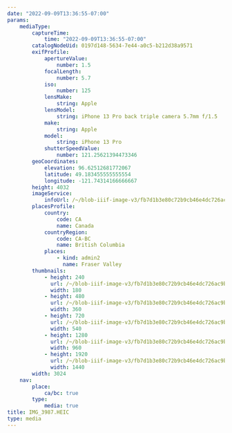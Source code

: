 ```yaml
---
date: "2022-09-09T13:36:55-07:00"
params:
    mediaType:
        captureTime:
            time: "2022-09-09T13:36:55-07:00"
        catalogNodeUid: 0197d148-5634-7e44-a0c5-b212d38a9571
        exifProfile:
            apertureValue:
                number: 1.5
            focalLength:
                number: 5.7
            iso:
                number: 125
            lensMake:
                string: Apple
            lensModel:
                string: iPhone 13 Pro back triple camera 5.7mm f/1.5
            make:
                string: Apple
            model:
                string: iPhone 13 Pro
            shutterSpeedValue:
                number: 121.25621394473346
        geoCoordinates:
            elevation: 96.62512681772067
            latitude: 49.183455555555554
            longitude: -121.74314166666667
        height: 4032
        imageService:
            infoUrl: /~/blob-iiif-image-v3/fb7d1b3e80c72b9cb46e4dc726ac9bc2b3cab7b20b674a986d5d242534a160cb/info.json
        placesProfile:
            country:
                code: CA
                name: Canada
            countryRegion:
                code: CA-BC
                name: British Columbia
            places:
                - kind: admin2
                  name: Fraser Valley
        thumbnails:
            - height: 240
              url: /~/blob-iiif-image-v3/fb7d1b3e80c72b9cb46e4dc726ac9bc2b3cab7b20b674a986d5d242534a160cb/full/180%2C240/0/default.jpg
              width: 180
            - height: 480
              url: /~/blob-iiif-image-v3/fb7d1b3e80c72b9cb46e4dc726ac9bc2b3cab7b20b674a986d5d242534a160cb/full/360%2C480/0/default.jpg
              width: 360
            - height: 720
              url: /~/blob-iiif-image-v3/fb7d1b3e80c72b9cb46e4dc726ac9bc2b3cab7b20b674a986d5d242534a160cb/full/540%2C720/0/default.jpg
              width: 540
            - height: 1280
              url: /~/blob-iiif-image-v3/fb7d1b3e80c72b9cb46e4dc726ac9bc2b3cab7b20b674a986d5d242534a160cb/full/960%2C1280/0/default.jpg
              width: 960
            - height: 1920
              url: /~/blob-iiif-image-v3/fb7d1b3e80c72b9cb46e4dc726ac9bc2b3cab7b20b674a986d5d242534a160cb/full/1440%2C1920/0/default.jpg
              width: 1440
        width: 3024
    nav:
        place:
            ca/bc: true
        type:
            media: true
title: IMG_3987.HEIC
type: media
---
```

